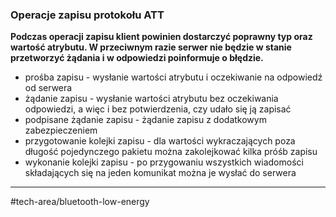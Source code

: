 ### Operacje zapisu protokołu ATT
**Podczas operacji zapisu klient powinien dostarczyć poprawny typ oraz wartość atrybutu. W przeciwnym razie serwer nie będzie w stanie przetworzyć żądania i w odpowiedzi poinformuje o błędzie.**

- prośba zapisu - wysłanie wartości atrybutu i oczekiwanie na odpowiedź od serwera
- żądanie zapisu - wysłanie wartości atrybutu bez oczekiwania odpowiedzi, a więc i bez potwierdzenia, czy udało się ją zapisać
- podpisane żądanie zapisu - żądanie zapisu z dodatkowym zabezpieczeniem
- przygotowanie kolejki zapisu - dla wartości wykraczających poza długość pojedynczego pakietu można zakolejkować kilka próśb zapisu
- wykonanie kolejki zapisu - po przygowaniu wszystkich wiadomości składających się na jeden komunikat można je wysłać do serwera
---
#tech-area/bluetooth-low-energy 